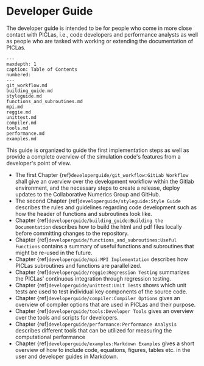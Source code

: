 # Developer Guide

The developer guide is intended to be for people who come in more close contact with PICLas, i.e., code developers and performance
analysts as well as people who are tasked with working or extending the documentation of PICLas.

```{toctree}
---
maxdepth: 1
caption: Table of Contents
numbered:
---
git_workflow.md
building_guide.md
styleguide.md
functions_and_subroutines.md
mpi.md
reggie.md
unittest.md
compiler.md
tools.md
performance.md
examples.md
```

This guide is organized to guide the first implementation steps as well as provide a complete overview of 
the simulation code's features from a developer's point of view.

* The first Chapter {ref}`developerguide/git_workflow:GitLab Workflow` shall give an overview over the development workflow within
  the Gitlab environment, and the necessary steps to create a release, deploy updates to the Collaborative Numerics Group and GitHub.
* The second Chapter {ref}`developerguide/styleguide:Style Guide` describes the rules and guidelines regarding code development 
  such as how the header of functions and subroutines look like.
* Chapter {ref}`developerguide/building_guide:Building the Documentation` describes how to build the html and pdf files
  locally before committing changes to the repository.
* Chapter {ref}`developerguide/functions_and_subroutines:Useful Functions` contains a summary of useful functions
  and subroutines that might be re-used in the future.
* Chapter {ref}`developerguide/mpi:MPI Implementation` describes how PICLas subroutines and functions are parallelized.
* Chapter {ref}`developerguide/reggie:Regression Testing` summarizes the PICLas' continuous integration through regression testing.
* Chapter {ref}`developerguide/unittest:Unit Tests` shows which unit tests are used to test individual key components of the source code.
* Chapter {ref}`developerguide/compiler:Compiler Options` gives an overview of compiler options that are used in PICLas and their
  purpose.
* Chapter {ref}`developerguide/tools:Developer Tools` gives an overview over the tools and scripts for developers.
* Chapter {ref}`developerguide/performance:Performance Analysis` describes different tools that can be utilized for measuring the
  computational performance
* Chapter {ref}`developerguide/examples:Markdown Examples` gives a short overview of how to include code, equations, figures, tables
  etc. in the user and developer guides in Markdown.
